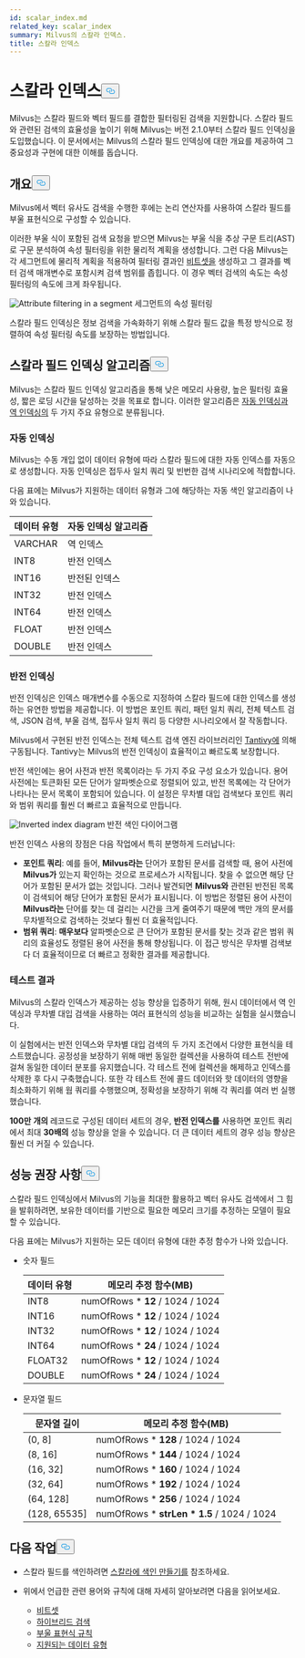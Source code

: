 ```yaml
---
id: scalar_index.md
related_key: scalar_index
summary: Milvus의 스칼라 인덱스.
title: 스칼라 인덱스
---
```

<h1 id="Scalar-Index" class="common-anchor-header">스칼라 인덱스<button data-href="#Scalar-Index" class="anchor-icon" translate="no">
      <svg translate="no"
        aria-hidden="true"
        focusable="false"
        height="20"
        version="1.1"
        viewBox="0 0 16 16"
        width="16"
      >
        <path
          fill="#0092E4"
          fill-rule="evenodd"
          d="M4 9h1v1H4c-1.5 0-3-1.69-3-3.5S2.55 3 4 3h4c1.45 0 3 1.69 3 3.5 0 1.41-.91 2.72-2 3.25V8.59c.58-.45 1-1.27 1-2.09C10 5.22 8.98 4 8 4H4c-.98 0-2 1.22-2 2.5S3 9 4 9zm9-3h-1v1h1c1 0 2 1.22 2 2.5S13.98 12 13 12H9c-.98 0-2-1.22-2-2.5 0-.83.42-1.64 1-2.09V6.25c-1.09.53-2 1.84-2 3.25C6 11.31 7.55 13 9 13h4c1.45 0 3-1.69 3-3.5S14.5 6 13 6z"
        ></path>
      </svg>
    </button></h1><p>Milvus는 스칼라 필드와 벡터 필드를 결합한 필터링된 검색을 지원합니다. 스칼라 필드와 관련된 검색의 효율성을 높이기 위해 Milvus는 버전 2.1.0부터 스칼라 필드 인덱싱을 도입했습니다. 이 문서에서는 Milvus의 스칼라 필드 인덱싱에 대한 개요를 제공하여 그 중요성과 구현에 대한 이해를 돕습니다.</p>
<h2 id="Overview" class="common-anchor-header">개요<button data-href="#Overview" class="anchor-icon" translate="no">
      <svg translate="no"
        aria-hidden="true"
        focusable="false"
        height="20"
        version="1.1"
        viewBox="0 0 16 16"
        width="16"
      >
        <path
          fill="#0092E4"
          fill-rule="evenodd"
          d="M4 9h1v1H4c-1.5 0-3-1.69-3-3.5S2.55 3 4 3h4c1.45 0 3 1.69 3 3.5 0 1.41-.91 2.72-2 3.25V8.59c.58-.45 1-1.27 1-2.09C10 5.22 8.98 4 8 4H4c-.98 0-2 1.22-2 2.5S3 9 4 9zm9-3h-1v1h1c1 0 2 1.22 2 2.5S13.98 12 13 12H9c-.98 0-2-1.22-2-2.5 0-.83.42-1.64 1-2.09V6.25c-1.09.53-2 1.84-2 3.25C6 11.31 7.55 13 9 13h4c1.45 0 3-1.69 3-3.5S14.5 6 13 6z"
        ></path>
      </svg>
    </button></h2><p>Milvus에서 벡터 유사도 검색을 수행한 후에는 논리 연산자를 사용하여 스칼라 필드를 부울 표현식으로 구성할 수 있습니다.</p>
<p>이러한 부울 식이 포함된 검색 요청을 받으면 Milvus는 부울 식을 추상 구문 트리(AST)로 구문 분석하여 속성 필터링을 위한 물리적 계획을 생성합니다. 그런 다음 Milvus는 각 세그먼트에 물리적 계획을 적용하여 필터링 결과인 <a href="/docs/ko/bitset.md">비트셋을</a> 생성하고 그 결과를 벡터 검색 매개변수로 포함시켜 검색 범위를 좁힙니다. 이 경우 벡터 검색의 속도는 속성 필터링의 속도에 크게 좌우됩니다.</p>
<p>
  
   <span class="img-wrapper"> <img translate="no" src="/docs/v2.4.x/assets/scalar_index.png" alt="Attribute filtering in a segment" class="doc-image" id="attribute-filtering-in-a-segment" />
   </span> <span class="img-wrapper"> <span>세그먼트의 속성 필터링</span> </span></p>
<p>스칼라 필드 인덱싱은 정보 검색을 가속화하기 위해 스칼라 필드 값을 특정 방식으로 정렬하여 속성 필터링 속도를 보장하는 방법입니다.</p>
<h2 id="Scalar-field-indexing-algorithms" class="common-anchor-header">스칼라 필드 인덱싱 알고리즘<button data-href="#Scalar-field-indexing-algorithms" class="anchor-icon" translate="no">
      <svg translate="no"
        aria-hidden="true"
        focusable="false"
        height="20"
        version="1.1"
        viewBox="0 0 16 16"
        width="16"
      >
        <path
          fill="#0092E4"
          fill-rule="evenodd"
          d="M4 9h1v1H4c-1.5 0-3-1.69-3-3.5S2.55 3 4 3h4c1.45 0 3 1.69 3 3.5 0 1.41-.91 2.72-2 3.25V8.59c.58-.45 1-1.27 1-2.09C10 5.22 8.98 4 8 4H4c-.98 0-2 1.22-2 2.5S3 9 4 9zm9-3h-1v1h1c1 0 2 1.22 2 2.5S13.98 12 13 12H9c-.98 0-2-1.22-2-2.5 0-.83.42-1.64 1-2.09V6.25c-1.09.53-2 1.84-2 3.25C6 11.31 7.55 13 9 13h4c1.45 0 3-1.69 3-3.5S14.5 6 13 6z"
        ></path>
      </svg>
    </button></h2><p>Milvus는 스칼라 필드 인덱싱 알고리즘을 통해 낮은 메모리 사용량, 높은 필터링 효율성, 짧은 로딩 시간을 달성하는 것을 목표로 합니다. 이러한 알고리즘은 <a href="#auto-indexing">자동 인덱싱과</a> <a href="#inverted-indexing">역 인덱싱의</a> 두 가지 주요 유형으로 분류됩니다.</p>
<h3 id="Auto-indexing" class="common-anchor-header">자동 인덱싱</h3><p>Milvus는 수동 개입 없이 데이터 유형에 따라 스칼라 필드에 대한 자동 인덱스를 자동으로 생성합니다. 자동 인덱싱은 접두사 일치 쿼리 및 빈번한 검색 시나리오에 적합합니다.</p>
<p>다음 표에는 Milvus가 지원하는 데이터 유형과 그에 해당하는 자동 색인 알고리즘이 나와 있습니다.</p>
<table>
<thead>
<tr><th>데이터 유형</th><th>자동 인덱싱 알고리즘</th></tr>
</thead>
<tbody>
<tr><td>VARCHAR</td><td>역 인덱스</td></tr>
<tr><td>INT8</td><td>반전 인덱스</td></tr>
<tr><td>INT16</td><td>반전된 인덱스</td></tr>
<tr><td>INT32</td><td>반전 인덱스</td></tr>
<tr><td>INT64</td><td>반전 인덱스</td></tr>
<tr><td>FLOAT</td><td>반전 인덱스</td></tr>
<tr><td>DOUBLE</td><td>반전 인덱스</td></tr>
</tbody>
</table>
<h3 id="Inverted-indexing" class="common-anchor-header">반전 인덱싱</h3><p>반전 인덱싱은 인덱스 매개변수를 수동으로 지정하여 스칼라 필드에 대한 인덱스를 생성하는 유연한 방법을 제공합니다. 이 방법은 포인트 쿼리, 패턴 일치 쿼리, 전체 텍스트 검색, JSON 검색, 부울 검색, 접두사 일치 쿼리 등 다양한 시나리오에서 잘 작동합니다.</p>
<p>Milvus에서 구현된 반전 인덱스는 전체 텍스트 검색 엔진 라이브러리인 <a href="https://github.com/quickwit-oss/tantivy">Tantivy에</a> 의해 구동됩니다. Tantivy는 Milvus의 반전 인덱싱이 효율적이고 빠르도록 보장합니다.</p>
<p>반전 색인에는 용어 사전과 반전 목록이라는 두 가지 주요 구성 요소가 있습니다. 용어 사전에는 토큰화된 모든 단어가 알파벳순으로 정렬되어 있고, 반전 목록에는 각 단어가 나타나는 문서 목록이 포함되어 있습니다. 이 설정은 무차별 대입 검색보다 포인트 쿼리와 범위 쿼리를 훨씬 더 빠르고 효율적으로 만듭니다.</p>
<p>
  
   <span class="img-wrapper"> <img translate="no" src="/docs/v2.4.x/assets/scalar_index_inverted.png" alt="Inverted index diagram" class="doc-image" id="inverted-index-diagram" />
   </span> <span class="img-wrapper"> <span>반전 색인 다이어그램</span> </span></p>
<p>반전 인덱스 사용의 장점은 다음 작업에서 특히 분명하게 드러납니다:</p>
<ul>
<li><strong>포인트 쿼리</strong>: 예를 들어, <strong>Milvus라는</strong> 단어가 포함된 문서를 검색할 때, 용어 사전에 <strong>Milvus가</strong> 있는지 확인하는 것으로 프로세스가 시작됩니다. 찾을 수 없으면 해당 단어가 포함된 문서가 없는 것입니다. 그러나 발견되면 <strong>Milvus와</strong> 관련된 반전된 목록이 검색되어 해당 단어가 포함된 문서가 표시됩니다. 이 방법은 정렬된 용어 사전이 <strong>Milvus라는</strong> 단어를 찾는 데 걸리는 시간을 크게 줄여주기 때문에 백만 개의 문서를 무차별적으로 검색하는 것보다 훨씬 더 효율적입니다.</li>
<li><strong>범위 쿼리</strong>: <strong>매우보다</strong> 알파벳순으로 큰 단어가 포함된 문서를 찾는 것과 같은 범위 쿼리의 효율성도 정렬된 용어 사전을 통해 향상됩니다. 이 접근 방식은 무차별 검색보다 더 효율적이므로 더 빠르고 정확한 결과를 제공합니다.</li>
</ul>
<h3 id="Test-results" class="common-anchor-header">테스트 결과</h3><p>Milvus의 스칼라 인덱스가 제공하는 성능 향상을 입증하기 위해, 원시 데이터에서 역 인덱싱과 무차별 대입 검색을 사용하는 여러 표현식의 성능을 비교하는 실험을 실시했습니다.</p>
<p>이 실험에서는 반전 인덱스와 무차별 대입 검색의 두 가지 조건에서 다양한 표현식을 테스트했습니다. 공정성을 보장하기 위해 매번 동일한 컬렉션을 사용하여 테스트 전반에 걸쳐 동일한 데이터 분포를 유지했습니다. 각 테스트 전에 컬렉션을 해제하고 인덱스를 삭제한 후 다시 구축했습니다. 또한 각 테스트 전에 콜드 데이터와 핫 데이터의 영향을 최소화하기 위해 웜 쿼리를 수행했으며, 정확성을 보장하기 위해 각 쿼리를 여러 번 실행했습니다.</p>
<p><strong>100만</strong> <strong>개의</strong> 레코드로 구성된 데이터 세트의 경우, <strong>반전 인덱스를</strong> 사용하면 포인트 쿼리에서 최대 <strong>30배의</strong> 성능 향상을 얻을 수 있습니다. 더 큰 데이터 세트의 경우 성능 향상은 훨씬 더 커질 수 있습니다.</p>
<h2 id="Performance-recommandations" class="common-anchor-header">성능 권장 사항<button data-href="#Performance-recommandations" class="anchor-icon" translate="no">
      <svg translate="no"
        aria-hidden="true"
        focusable="false"
        height="20"
        version="1.1"
        viewBox="0 0 16 16"
        width="16"
      >
        <path
          fill="#0092E4"
          fill-rule="evenodd"
          d="M4 9h1v1H4c-1.5 0-3-1.69-3-3.5S2.55 3 4 3h4c1.45 0 3 1.69 3 3.5 0 1.41-.91 2.72-2 3.25V8.59c.58-.45 1-1.27 1-2.09C10 5.22 8.98 4 8 4H4c-.98 0-2 1.22-2 2.5S3 9 4 9zm9-3h-1v1h1c1 0 2 1.22 2 2.5S13.98 12 13 12H9c-.98 0-2-1.22-2-2.5 0-.83.42-1.64 1-2.09V6.25c-1.09.53-2 1.84-2 3.25C6 11.31 7.55 13 9 13h4c1.45 0 3-1.69 3-3.5S14.5 6 13 6z"
        ></path>
      </svg>
    </button></h2><p>스칼라 필드 인덱싱에서 Milvus의 기능을 최대한 활용하고 벡터 유사도 검색에서 그 힘을 발휘하려면, 보유한 데이터를 기반으로 필요한 메모리 크기를 추정하는 모델이 필요할 수 있습니다.</p>
<p>다음 표에는 Milvus가 지원하는 모든 데이터 유형에 대한 추정 함수가 나와 있습니다.</p>
<ul>
<li><p>숫자 필드</p>
<table>
<thead>
<tr><th>데이터 유형</th><th>메모리 추정 함수(MB)</th></tr>
</thead>
<tbody>
<tr><td>INT8</td><td>numOfRows * <strong>12</strong> / 1024 / 1024</td></tr>
<tr><td>INT16</td><td>numOfRows * <strong>12</strong> / 1024 / 1024</td></tr>
<tr><td>INT32</td><td>numOfRows * <strong>12</strong> / 1024 / 1024</td></tr>
<tr><td>INT64</td><td>numOfRows * <strong>24</strong> / 1024 / 1024</td></tr>
<tr><td>FLOAT32</td><td>numOfRows * <strong>12</strong> / 1024 / 1024</td></tr>
<tr><td>DOUBLE</td><td>numOfRows * <strong>24</strong> / 1024 / 1024</td></tr>
</tbody>
</table>
</li>
<li><p>문자열 필드</p>
<table>
<thead>
<tr><th>문자열 길이</th><th>메모리 추정 함수(MB)</th></tr>
</thead>
<tbody>
<tr><td>(0, 8]</td><td>numOfRows * <strong>128</strong> / 1024 / 1024</td></tr>
<tr><td>(8, 16]</td><td>numOfRows * <strong>144</strong> / 1024 / 1024</td></tr>
<tr><td>(16, 32]</td><td>numOfRows * <strong>160</strong> / 1024 / 1024</td></tr>
<tr><td>(32, 64]</td><td>numOfRows * <strong>192</strong> / 1024 / 1024</td></tr>
<tr><td>(64, 128]</td><td>numOfRows * <strong>256</strong> / 1024 / 1024</td></tr>
<tr><td>(128, 65535]</td><td>numOfRows * <strong>strLen * 1.5</strong> / 1024 / 1024</td></tr>
</tbody>
</table>
</li>
</ul>
<h2 id="Whats-next" class="common-anchor-header">다음 작업<button data-href="#Whats-next" class="anchor-icon" translate="no">
      <svg translate="no"
        aria-hidden="true"
        focusable="false"
        height="20"
        version="1.1"
        viewBox="0 0 16 16"
        width="16"
      >
        <path
          fill="#0092E4"
          fill-rule="evenodd"
          d="M4 9h1v1H4c-1.5 0-3-1.69-3-3.5S2.55 3 4 3h4c1.45 0 3 1.69 3 3.5 0 1.41-.91 2.72-2 3.25V8.59c.58-.45 1-1.27 1-2.09C10 5.22 8.98 4 8 4H4c-.98 0-2 1.22-2 2.5S3 9 4 9zm9-3h-1v1h1c1 0 2 1.22 2 2.5S13.98 12 13 12H9c-.98 0-2-1.22-2-2.5 0-.83.42-1.64 1-2.09V6.25c-1.09.53-2 1.84-2 3.25C6 11.31 7.55 13 9 13h4c1.45 0 3-1.69 3-3.5S14.5 6 13 6z"
        ></path>
      </svg>
    </button></h2><ul>
<li><p>스칼라 필드를 색인하려면 <a href="/docs/ko/index-scalar-fields.md">스칼라에 색인 만들기를</a> 참조하세요.</p></li>
<li><p>위에서 언급한 관련 용어와 규칙에 대해 자세히 알아보려면 다음을 읽어보세요.</p>
<ul>
<li><a href="/docs/ko/bitset.md">비트셋</a></li>
<li><a href="/docs/ko/multi-vector-search.md">하이브리드 검색</a></li>
<li><a href="/docs/ko/boolean.md">부울 표현식 규칙</a></li>
<li><a href="/docs/ko/schema.md#Supported-data-type">지원되는 데이터 유형</a></li>
</ul></li>
</ul>
